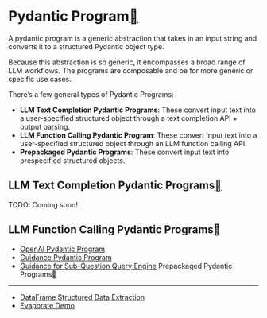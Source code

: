 Pydantic Program[](#pydantic-program "Permalink to this heading")
==================================================================

A pydantic program is a generic abstraction that takes in an input string and converts it to a structured Pydantic object type.

Because this abstraction is so generic, it encompasses a broad range of LLM workflows. The programs are composable and be for more generic or specific use cases.

There’s a few general types of Pydantic Programs:

* **LLM Text Completion Pydantic Programs**: These convert input text into a user-specified structured object through a text completion API + output parsing.
* **LLM Function Calling Pydantic Program**: These convert input text into a user-specified structured object through an LLM function calling API.
* **Prepackaged Pydantic Programs**: These convert input text into prespecified structured objects.

LLM Text Completion Pydantic Programs[](#llm-text-completion-pydantic-programs "Permalink to this heading")
------------------------------------------------------------------------------------------------------------

TODO: Coming soon!

LLM Function Calling Pydantic Programs[](#llm-function-calling-pydantic-programs "Permalink to this heading")
--------------------------------------------------------------------------------------------------------------

* [OpenAI Pydantic Program](../../../examples/output_parsing/openai_pydantic_program.html)
* [Guidance Pydantic Program](../../../examples/output_parsing/guidance_pydantic_program.html)
* [Guidance for Sub-Question Query Engine](../../../examples/output_parsing/guidance_sub_question.html)
Prepackaged Pydantic Programs[](#prepackaged-pydantic-programs "Permalink to this heading")
--------------------------------------------------------------------------------------------

* [DataFrame Structured Data Extraction](../../../examples/output_parsing/df_program.html)
* [Evaporate Demo](../../../examples/output_parsing/evaporate_program.html)
